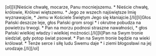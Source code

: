 [ol][li]Nieście chwałę, mocarze, Panu mocniejszemu. * Nieście chwałę, królowie, Królowi więtszemu. * Jego ze wszech najświętsze Imię wyznawajcie, * Jemu w Kościele Świętym Jego się kłaniajcie.[/li][li]Głos Pański deszcze leje, głos Pański grom srogi * i okrutne pobudza na powietrzu trwogi. * Pan na morzu podnosi straszne nawałności, * głos Pański wielkiej władzy i wielkiej możności.[/li][li]Pan na Swym tronie siedział, gdy potop świat psował. * Pan na Swym tronie będzie na wieki królował. * Tenże serce i siłę ludu Swemu daje * i ziemi błogosławi na jej urodzaje.[/li][/ol]